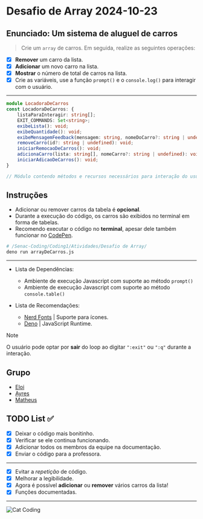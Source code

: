 <!-- markdownlint-disable MD033 -->
<!-- markdownlint-disable MD013 -->

# Desafio de Array 2024-10-23

## Enunciado: Um sistema de aluguel de carros

> Crie um `array` de carros. Em seguida, realize as seguintes operações:

- [x] **Remover** um carro da lista.
- [x] **Adicionar** um novo carro na lista.
- [x] **Mostrar** o número de total de carros na lista.
- [x] Crie as variáveis, use a função `prompt()` e o `console.log()`
      para interagir com o usuário.

---

```typescript
module LocadoraDeCarros
const LocadoraDeCarros: {
    listaParaInteragir: string[];
    EXIT_COMMANDS: Set<string>;
    exibeLista(): void;
    exibeQuantidade(): void;
    exibeMensagemFeedback(mensagem: string, nomeDoCarro?: string | undefined, corTexto?: string | undefined): void;
    removeCarro(id?: string | undefined): void;
    iniciarRemocaoDeCarros(): void;
    adicionaCarro(lista: string[], nomeCarro?: string | undefined): void;
    iniciarAdicaoDeCarros(): void;
}

// Módulo contendo métodos e recursos necessários para interação do usuário com a lista de carros.
```

## Instruções

- Adicionar ou remover carros da tabela é **opcional**.
- Durante a execução do código, os carros são exibidos no terminal em forma de tabelas.
- Recomendo executar o código no **terminal**,
  apesar dele também funcionar no [CodePen](https://codepen.io/pen/).

```bash
# /Senac-Coding/Coding1/Atividades/Desafio de Array/
deno run arrayDeCarros.js
```

---

- Lista de Dependências:

  - Ambiente de execução Javascript com suporte ao método `prompt()`
  - Ambiente de execução Javascript com suporte ao método `console.table()`

- Lista de Recomendações:

  - [Nerd Fonts](https://www.nerdfonts.com/font-downloads) | Suporte para ícones.
  - [Deno](https://deno.com/) | JavaScript Runtime.

> [!NOTE]
> O usuário pode optar por **sair** do loop ao digitar `":exit"` ou `":q"`
> durante a interação.

## Grupo

- [Eloi](https://github.com/Eloi-0001)
- [Ayres](https://github.com/Kacaii)
- [Matheus](https://github.com/eumatheuslucena)

## TODO List ✅

- [x] Deixar o código mais bonitinho.
- [x] Verificar se ele continua funcionando.
- [x] Adicionar todos os membros da equipe na documentação.
- [x] Enviar o código para a professora.

---

- [x] Evitar a _repetição_ de código.
- [x] Melhorar a legibilidade.
- [x] Agora é possível **adicionar** ou **remover** vários carros da lista!
- [x] Funções documentadas.

---

![Cat Coding](https://c.tenor.com/g3y2q5VQxvAAAAAC/cat-computer.gif)
